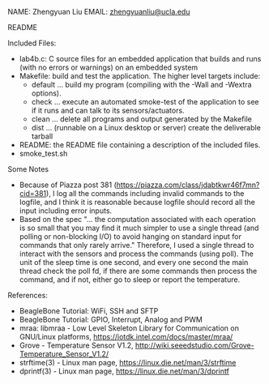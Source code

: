 NAME: Zhengyuan Liu
EMAIL: zhengyuanliu@ucla.edu

README

Included Files:
* lab4b.c: C source files for an embedded application that builds and runs (with no errors or warnings) on an embedded system
* Makefile: build and test the application. The higher level targets include:
	* default ... build my program (compiling with the -Wall and -Wextra options).
	* check ... execute an automated smoke-test of the application to see if it runs and can talk to its sensors/actuators.
	* clean ... delete all programs and output generated by the Makefile
	* dist ... (runnable on a Linux desktop or server) create the deliverable tarball
* README: the README file containing a description of the included files.
* smoke_test.sh


Some Notes
* Because of Piazza post 381 (https://piazza.com/class/jdabtkwr46f7mn?cid=381), I log all the commands including invalid commands to the logfile, and I think it is reasonable because logfile should record all the input including error inputs.
* Based on the spec "... the computation associated with each operation is so small that you may find it much simpler to use a single thread (and polling or non-blocking I/O) to avoid hanging on standard input for commands that only rarely arrive." Therefore, I used a single thread to interact with the sensors and process the commands (using poll). The unit of the sleep time is one second, and every one second the main thread check the poll fd, if there are some commands then process the command, and if not, either go to sleep or report the temperature.


References:
* BeagleBone Tutorial: WiFi, SSH and SFTP
* BeagleBone Tutorial: GPIO, Interrupt, Analog and PWM
* mraa: libmraa - Low Level Skeleton Library for Communication on GNU/Linux platforms, https://iotdk.intel.com/docs/master/mraa/
* Grove - Temperature Sensor V1.2, http://wiki.seeedstudio.com/Grove-Temperature_Sensor_V1.2/
* strftime(3) - Linux man page, https://linux.die.net/man/3/strftime
* dprintf(3) - Linux man page, https://linux.die.net/man/3/dprintf
